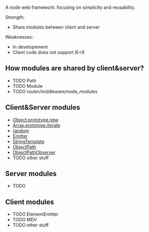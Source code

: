 A node web framework: focusing on simplicity and reusability.

Strength:

- Share modules between client and server

Weaknesses:

- In developement
- Client code does not support IE<9

## How modules are shared by client&server?

- TODO Path
- TODO Module
- TODO router/middleware/node_modules

## Client&Server modules

- [Object.prototype.new](/app/node_modules/core/Object.prototype.new)
- [Array.prototype.iterate](/app/node_modules/Array.prototype.iterate)
- [random](/app/node_modules/random)
- [Emitter](/app/node_modules/emitter)
- [StringTemplate](/app/node_modules/StringTemplate)
- [ObjectPath](/app/node_modules/ObjectPath)
- [ObjectPathObserver](/app/node_modules/ObjectPathObserver)
- TODO other stuff

## Server modules

- TODO

## Client modules

- TODO ElementEmitter
- TODO MDV
- TODO other stuff
